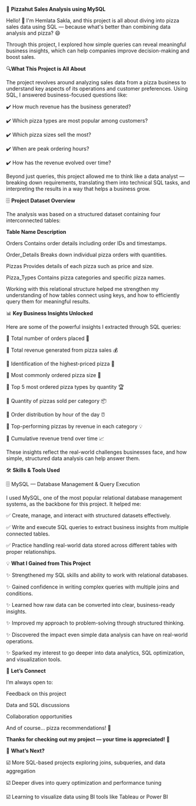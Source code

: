 🍕 **Pizzahut Sales Analysis using MySQL**

Hello! 👋 I'm Hemlata Sakla, and this project is all about diving into pizza sales data using SQL — because what's better than combining data analysis and pizza? 😄

Through this project, I explored how simple queries can reveal meaningful business insights, which can help companies improve decision-making and boost sales.

🔍**What This Project is All About**

The project revolves around analyzing sales data from a pizza business to understand key aspects of its operations and customer preferences. Using SQL, I answered business-focused questions like:

✔️ How much revenue has the business generated?

✔️ Which pizza types are most popular among customers?

✔️ Which pizza sizes sell the most?

✔️ When are peak ordering hours?

✔️ How has the revenue evolved over time?

Beyond just queries, this project allowed me to think like a data analyst — breaking down requirements, translating them into technical SQL tasks, and interpreting the results in a way that helps a business grow.

🗄️ **Project Dataset Overview**

The analysis was based on a structured dataset containing four interconnected tables:

**Table Name	Description**

Orders	Contains order details including order IDs and timestamps.

Order_Details	Breaks down individual pizza orders with quantities.

Pizzas	Provides details of each pizza such as price and size.

Pizza_Types	Contains pizza categories and specific pizza names.

Working with this relational structure helped me strengthen my understanding of how tables connect using keys, and how to efficiently query them for meaningful results.

📊 **Key Business Insights Unlocked**

Here are some of the powerful insights I extracted through SQL queries:

🔹 Total number of orders placed 🧾

🔹 Total revenue generated from pizza sales 💰

🔹 Identification of the highest-priced pizza 🍕

🔹 Most commonly ordered pizza size 📏

🔹 Top 5 most ordered pizza types by quantity 🏆

🔹 Quantity of pizzas sold per category 📦

🔹 Order distribution by hour of the day ⏰

🔹 Top-performing pizzas by revenue in each category 💡

🔹 Cumulative revenue trend over time 📈

These insights reflect the real-world challenges businesses face, and how simple, structured data analysis can help answer them.

🛠️ **Skills & Tools Used**

🗄️ MySQL — Database Management & Query Execution

I used MySQL, one of the most popular relational database management systems, as the backbone for this project. It helped me:

✅ Create, manage, and interact with structured datasets effectively.

✅ Write and execute SQL queries to extract business insights from multiple connected tables.

✅ Practice handling real-world data stored across different tables with proper relationships.

💡 **What I Gained from This Project**

✨ Strengthened my SQL skills and ability to work with relational databases.

✨ Gained confidence in writing complex queries with multiple joins and conditions.

✨ Learned how raw data can be converted into clear, business-ready insights.

✨ Improved my approach to problem-solving through structured thinking.

✨ Discovered the impact even simple data analysis can have on real-world operations.

✨ Sparked my interest to go deeper into data analytics, SQL optimization, and visualization tools.

🤝 **Let’s Connect**

I’m always open to:

Feedback on this project

Data and SQL discussions

Collaboration opportunities

And of course… pizza recommendations! 🍕

**Thanks for checking out my project — your time is appreciated!** 🚀

📂 **What’s Next?**

☑️ More SQL-based projects exploring joins, subqueries, and data aggregation

☑️ Deeper dives into query optimization and performance tuning

☑️ Learning to visualize data using BI tools like Tableau or Power BI
